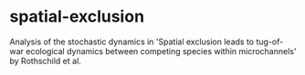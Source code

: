 # spatial-exclusion
Analysis of the stochastic dynamics in 'Spatial exclusion leads to tug-of-war ecological dynamics between competing species within microchannels' by Rothschild et al.
